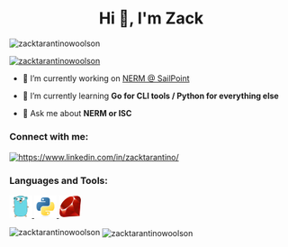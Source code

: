 <h1 align="center">Hi 👋, I'm Zack</h1>
<p align="left"> <img src="https://komarev.com/ghpvc/?username=zacktarantinowoolson&label=Profile%20views&color=0e75b6&style=flat" alt="zacktarantinowoolson" /> </p>

<p align="left"> <a href="https://github.com/ryo-ma/github-profile-trophy"><img src="https://github-profile-trophy.vercel.app/?username=zacktarantinowoolson" alt="zacktarantinowoolson" /></a> </p>

- 🔭 I’m currently working on [NERM @ SailPoint](https://www.sailpoint.com/products/identity-security-cloud/atlas/add-ons/non-employee-risk-management)

- 🌱 I’m currently learning **Go for CLI tools / Python for everything else**

- 💬 Ask me about **NERM or ISC**

<h3 align="left">Connect with me:</h3>
<p align="left">
<a href="https://www.linkedin.com/in/zacktarantino/" target="blank"><img align="center" src="https://raw.githubusercontent.com/rahuldkjain/github-profile-readme-generator/master/src/images/icons/Social/linked-in-alt.svg" alt="https://www.linkedin.com/in/zacktarantino/" height="30" width="40" /></a>
</p>

<h3 align="left">Languages and Tools:</h3>
<p align="left"> <a href="https://golang.org" target="_blank" rel="noreferrer"> <img src="https://raw.githubusercontent.com/devicons/devicon/master/icons/go/go-original.svg" alt="go" width="40" height="40"/> </a> <a href="https://www.python.org" target="_blank" rel="noreferrer"> <img src="https://raw.githubusercontent.com/devicons/devicon/master/icons/python/python-original.svg" alt="python" width="40" height="40"/> </a> <a href="https://www.ruby-lang.org/en/" target="_blank" rel="noreferrer"> <img src="https://raw.githubusercontent.com/devicons/devicon/master/icons/ruby/ruby-original.svg" alt="ruby" width="40" height="40"/> </a> </p>

<p><img align="left" src="https://github-readme-stats.vercel.app/api/top-langs?username=zacktarantinowoolson&show_icons=true&locale=en&layout=compact" alt="zacktarantinowoolson" /></p>

<p>&nbsp;<img align="center" src="https://github-readme-stats.vercel.app/api?username=zacktarantinowoolson&show_icons=true&locale=en" alt="zacktarantinowoolson" /></p>
